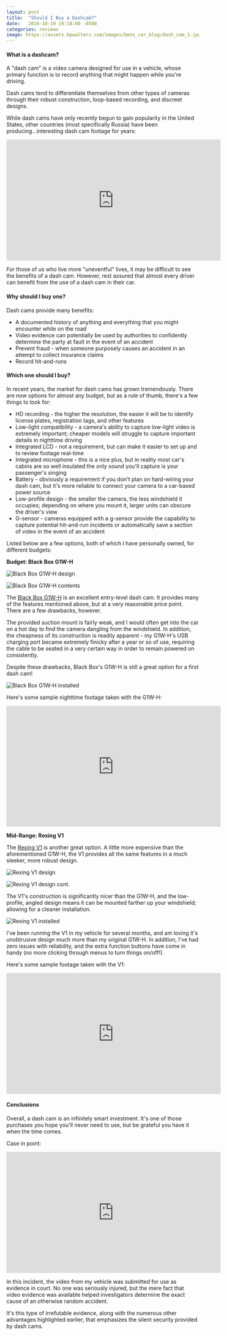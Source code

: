 ```yaml
---
layout: post
title:  "Should I Buy a Dashcam?"
date:   2016-10-19 19:18:00 -0500
categories: reviews
image: https://assets.bpwalters.com/images/bens_car_blog/dash_cam_1.jpg
---
```


#### What is a dashcam?

A "dash cam" is a video camera designed for use in a vehicle, whose primary function is to record anything that might happen while you're driving.

Dash cams tend to differentiate themselves from other types of cameras through their robust construction, loop-based recording, and discreet designs.

While dash cams have only recently begun to gain popularity in the United States, other countries (most specifically Russia) have been producing...interesting dash cam footage for years:

<iframe width="560" height="315" src="https://www.youtube.com/embed/hlxHPJAONpE" frameborder="0" allowfullscreen></iframe>

For those of us who live more "uneventful" lives, it may be difficult to see the benefits of a dash cam.  However, rest assured that almost every driver can benefit from the use of a dash cam in their car.

#### Why should I buy one?

Dash cams provide many benefits:

* A documented history of anything and everything that you might encounter while on the road
* Video evidence can potentially be used by authorities to confidently determine the party at fault in the event of an accident
* Prevent fraud - when someone purposely causes an accident in an attempt to collect insurance claims
* Record hit-and-runs

#### Which one should I buy?

In recent years, the market for dash cams has grown tremendously.  There are now options for almost any budget, but as a rule of thumb, there's a few things to look for:

* HD recording - the higher the resolution, the easier it will be to identify license plates, registration tags, and other features
* Low-light compatibility - a camera's ability to capture low-light video is extremely important; cheaper models will struggle to capture important details in nighttime driving
* Integrated LCD - not a requirement, but can make it easier to set up and to review footage real-time
* Integrated microphone - this is a nice plus, but in reality most car's cabins are so well insulated the only sound you'll capture is your passenger's singing
* Battery - obviously a requirement if you don't plan on hard-wiring your dash cam, but it's more reliable to connect your camera to a car-based power source
* Low-profile design - the smaller the camera, the less windshield it occupies; depending on where you mount it, larger units can obscure the driver's view 
* G-sensor - cameras equipped with a g-sensor provide the capability to capture potential hit-and-run incidents or automatically save a section of video in the event of an accident

Listed below are a few options, both of which I have personally owned, for different budgets:

**Budget: Black Box G1W-H**

![Black Box G1W-H design](http://i.imgur.com/HZaYNBQ.jpg)

![Black Box G1W-H contents](http://i.imgur.com/qy9POi1.jpg)

The [Black Box G1W-H](https://www.amazon.com/Black-Box-G1W-H-Hidden-Dashboard/dp/B00HMNFWYW/ref=sr_1_1?ie=UTF8&qid=1471637898&sr=8-1&keywords=black+box+g1wh) is an excellent entry-level dash cam.  It provides many of the features mentioned above, but at a very reasonable price point.  There are a few drawbacks, however.

The provided suction mount is fairly weak, and I would often get into the car on a hot day to find the camera dangling from the windshield.  In addition, the cheapness of its construction is readily apparent - my G1W-H's USB charging port became extremely finicky after a year or so of use, requiring the cable to be seated in a very certain way in order to remain powered on consistently.

Despite these drawbacks, Black Box's G1W-H is still a great option for a first dash cam!

![Black Box G1W-H installed](http://i.imgur.com/2xYyk7Y.jpg)

Here's some sample nighttime footage taken with the G1W-H:

<iframe width="560" height="315" src="https://www.youtube.com/embed/YIJbp9AGUIk" frameborder="0" allowfullscreen></iframe>

**Mid-Range: Rexing V1**

The [Rexing V1](https://www.amazon.com/Rexing-Dashboard-Recorder-G-Sensor-Recording/dp/B00X528FNE/ref=sr_1_1?ie=UTF8&qid=1471639091&sr=8-1&keywords=rexing+v1) is another great option.  A little more expensive than the aforementioned G1W-H, the V1 provides all the same features in a much sleeker, more robust design.

![Rexing V1 design](http://i.imgur.com/UAAxoCW.jpg)

![Rexing V1 design cont.](http://i.imgur.com/Myujeiq.jpg)

The V1's construction is significantly nicer than the G1W-H, and the low-profile, angled design means it can be mounted farther up your windshield; allowing for a cleaner installation.

![Rexing V1 installed](http://i.imgur.com/qF8B1OH.jpg)

I've been running the V1 in my vehicle for several months, and am loving it's unobtrusive design much more than my original G1W-H.  In addition, I've had zero issues with reliability, and the extra function buttons have come in handy (no more clicking through menus to turn things on/off!).

Here's some sample footage taken with the V1:

<iframe width="560" height="315" src="https://www.youtube.com/embed/cHXVZWWIkdI" frameborder="0" allowfullscreen></iframe>

#### Conclusions

Overall, a dash cam is an infinitely smart investment.  It's one of those purchases you hope you'll never need to use, but be grateful you have it when the time comes.

Case in point:

<iframe width="560" height="315" src="https://www.youtube.com/embed/O2NEYFAu7gw" frameborder="0" allowfullscreen></iframe>

In this incident, the video from my vehicle was submitted for use as evidence in court.  No one was seriously injured, but the mere fact that video evidence was available helped investigators determine the exact cause of an otherwise random accident.

It's this type of irrefutable evidence, along with the numerous other advantages highlighted earlier, that emphasizes the silent security provided by dash cams.